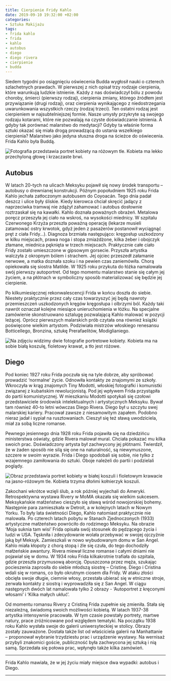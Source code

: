 ```yaml
---
title: Cierpienie Fridy Kahlo
date: 2019-09-10 19:32:00 +02:00
categories:
- Sztuka Makijażu
tags:
- frida kahlo
- frida
- kahlo
- autobus
- diego
- diego rivera
- cierpienie
- budda
---
```


Siedem tygodni po osiągnięciu oświecenia Budda wygłosił nauki o czterech szlachetnych prawdach. W pierwszej z nich opisał trzy rodzaje cierpienia, które warunkują ludzkie istnienie. Każdy z nas doświadczył bólu z powodu choroby, śmierci (pierwszy rodzaj), cierpienia zmiany, którego źródłem jest przywiązanie (drugi rodzaj), oraz cierpienia wynikającego z niedostrzegania uwarunkowania wszystkich rzeczy (rodzaj trzeci). Ten ostatni rodzaj jest cierpieniem w najsubtelniejszej formie. Nasze umysły przykryte są swojego rodzaju kotarami, które nie pozwalają na czyste doświadczanie istnienia. A gdyby tak porównać malarstwo do medytacji? Gdyby ta właśnie forma sztuki okazać się miała drogą prowadzącą do ustania wszelkiego cierpienia? Malarstwo jako jedyna słuszna droga na ścieżce do oświecenia. Frida Kahlo była Buddą.

![Fotografia przedstawia portret kobiety na różowym tle. Kobieta ma lekko przechyloną głowę i krzaczaste brwi.](https://assets0.ello.co/uploads/asset/attachment/10184431/ello-optimized-7f5086f9.jpg)


## Autobus

W latach 20-tych na ulicach Meksyku pojawił się nowy środek transportu – autobusy o drewnianej konstrukcji. Późnym popołudniem 1925 roku Frida Kahlo jechała zatłoczonym autobusem do Coyoacán. Tego dnia padał deszcz i ulice były śliskie. Kiedy kierowca chciał skręcić jadący z naprzeciwka tramwaj nie zdążył zahamować i autobus dosłownie roztrzaskał się na kawałki. 
Kahlo doznała poważnych obrażeń. Metalowa poręcz przeszyła jej ciało na wskroś, na wysokości miednicy. W szpitalu Czerwonego Krzyża przeszła poważną operację (lekarze musieli zatamować ostry krwotok, gdyż jeden z pasażerów postanowił wyciągnąć pręt z ciała Fridy…).
Diagnoza brzmiała następująco: kręgosłup uszkodzony w kilku miejscach, prawa noga i stopa zmiażdżone, kilka żeber i obojczyk złamane, miednica pęknięta w trzech miejscach. 
Praktycznie całe ciało Fridy zostało umieszczone w gipsowym gorsecie. Przyszła artystka walczyła z okropnym bólem i strachem. Jej ojciec przeszedł załamanie nerwowe, a matka doznała szoku i na pewien czas zaniemówiła. Chorą opiekowała się siostra Matilde. W 1925 roku przykuta do łóżka namalowała swój pierwszy autoportret. Od tego momentu malarstwo stanie się całym jej życiem, a na płótnach w  symboliczny sposób materializować się będzie jej cierpienie. 



Po kilkumiesięcznej rekonwalescencji Frida w końcu doszła do siebie. Niestety praktycznie przez cały czas towarzyszyć jej będą nawroty przemieszczeń uszkodzonych kręgów kręgosłupa i olbrzymi ból. Każdy taki nawrót oznaczał kolejne miesiące unieruchomienia w łóżku. Na specjalne zamówienie skonstruowano sztalugę pozwalającą Kahlo malować w pozycji leżącej. Oprócz pierwszych malarskich prób czytała ona również książki poświęcone wielkim artystom. Podziwiała mistrzów włoskiego renesansu Botticellego, Bronzina, sztukę Prerafaelitów, Modiglianiego. 

![Na zdjęciu widzimy dwie fotografie portretowe kobiety. Kobieta ma na sobie białą koszulę, fioletowy krawat, a tło jest różowe.](https://assets1.ello.co/uploads/asset/attachment/10184433/ello-optimized-6c8fe722.jpg)

## Diego

Pod koniec 1927 roku Frida poczuła się na tyle dobrze, aby spróbować prowadzić ‘normalne’ życie. 
Odnowiła kontakty ze znajomymi ze szkoły. Wkroczyła w krąg znajomych Tiny Modotti, włoskiej fotografki i komunistki związanej z kubańskim rewolucjonistą. Pod jej wpływem Frida przystąpiła do partii komunistycznej. W mieszkaniu Modotti spotykali się czołowi przedstawiciele środowisk intelektualnych i artystycznych Meksyku. Bywał tam również 40-to letni wówczas Diego Rivera. 
Diego był u szczytu swej malarskiej kariery. Pracował zawsze z niesamowitym zapałem. Podobno nieraz jadał i sypiał na rusztowaniach. Cieszył się też sławą uwodziciela, miał za sobą liczne romanse. 

Pewnego jesiennego dnia 1928 roku Frida pojawiła się na dziedzińcu ministerstwa oświaty, gdzie Rivera malował mural. Chciała pokazać mu kilka swoich prac. Doświadczony artysta był zachwycony jej płótnami. Twierdził, że w żaden sposób nie silą się one na naturalność, są niewymuszone, szczere w swoim wyrazie. Frida i Diego spodobali się sobie, nie tylko z wzajemnego zamiłowania do sztuki. Oboje należeli do partii i podzielali poglądy. 

![Obraz przedstawia portret kobiety w białej koszuli i fioletowym krawacie na jasno-różowym tle. Kobieta trzyma dłońmi kołnierzyk koszuli.](https://assets2.ello.co/uploads/asset/attachment/10184435/ello-optimized-0761a247.jpg)


Zakochani wkrótce wzięli ślub, a rok później wyjechali do Ameryki. Retrospektywna wystawa Rivery w MoMA okazała się wielkim sukcesem. Meksykańskie małżeństwo cieszyło się sławą wśród nowojorskiej bohemy. Następnie para zamieszkała w Detroit, a  w kolejnych latach w Nowym Yorku. To były lata świetności Diego, Kahlo natomiast praktycznie nie malowała. 
Po czterech latach pobytu w Stanach Zjednoczonych (1933) artystyczne małżeństwo powróciło do rodzimego Meksyku. Na obrazie ‘Moja suknia tam wisi’ Frida opisała swój stosunek do pędzącego życia i ludzi w USA. Tęskniła i zdecydowanie wolała przebywać w swojej ojczyźnie jaką był Meksyk. Zamieszkali w nowo wybudowanym domu w San Angel. Kahlo miała kłopoty z chorą stopą i źle się czuła, do tego dochodziły małżeńskie awantury. Rivera miewał liczne romanse i całymi dniami nie pojawiał się w domu. W 1934 roku Frida kilkakrotnie trafiała do szpitala, gdzie przeszła przymusową aborcję. Opuszczona przez męża, szukając pocieszenia zaprosiła do siebie młodszą siostrę – Cristinę. Diego i Cristina wdali się w romans, co było okrutnym ciosem dla Fridy. W ataku złości obcięła swoje długie, ciemnie włosy, przestała ubierać się w etniczne stroje, zerwała kontakty z siostrą i wyprowadziła się z San Angel. W ciągu następnych dwóch lat namalowała tylko 2 obrazy - ‘Autoportret z kręconymi włosami’ i ‘Kilka małych ukłuć’.

Od momentu romansu Rivery z Cristiną Frida zupełnie się zmieniła. Stała się niezależną, świadomą swoich możliwości kobietą.
W latach 1937-38 artystka intensywnie pracowała. W tym czasie powstały portrety, martwe natury, prace zróżnicowane pod względem tematyki.
Na początku 1938 roku Kahlo wysłała swoje do galerii uniwersyteckiej w stolicy. Obrazy zostały zauważone. Dostała także list od właściciela galerii na Manhattanie – proponował wybranie trzydziestu prac i urządzenie wystawy. Na wernisaż przybyli znakomici goście, publiczność była zachwycona jej sztuką i nią samą. Sprzedała się połowa prac, wpłynęło także kilka zamówień.


--------------

Frida Kahlo mawiała, że w jej życiu miały miejsce dwa wypadki: autobus i Diego.

--------------